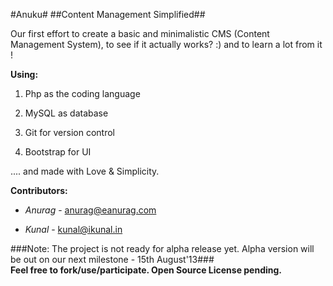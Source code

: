 #Anuku#
##Content Management Simplified##

Our first effort to create a basic and minimalistic CMS (Content Management System), to see if it actually works? :) and to learn a lot from it !

**Using:**

1. Php as the coding language

2. MySQL as database

3. Git for version control

4. Bootstrap for UI

.... and made with Love &amp; Simplicity.


**Contributors:**

* *Anurag*    -	anurag@eanurag.com

* *Kunal*	-	kunal@ikunal.in

###Note: The project is not ready for alpha release yet. Alpha version will be out on our next milestone - 15th August'13###
<br/>
**Feel free to fork/use/participate. Open Source License pending.**
